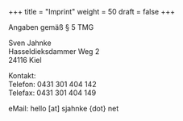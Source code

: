 +++
title = "Imprint"
weight = 50
draft = false
+++

Angaben gemäß § 5 TMG   

Sven Jahnke  
Hasseldieksdammer Weg 2   
24116 Kiel   

Kontakt:   
Telefon: 0431 301 404 142    
Telefax: 0431 301 404 149  
   
eMail: hello [at] sjahnke {dot} net